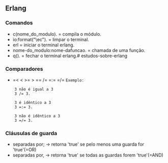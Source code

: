 ## Erlang

### Comandos
- c(nome_do_modulo). = compila o módulo.
- io:format("\ec"). = limpar o terminal.
- erl = iniciar o terminal erlang.
- nome-do_modulo:nome-dafuncao. = chamada de uma função.
- q(). = fechar o terminal erlang.# estudos-sobre-erlang

### Comparadores
- =< < >= >  ==  /= =:= =/=
`Exemplo:`
``` 
    3 não é igual a 3
    3 /= 3.

    3 é idêntico a 3
    3 =:= 3.

    3 não é idêntico a 3
    3 =/= 3.
```

### Cláusulas de guarda
- separadas por; -> retorna 'true' se pelo menos uma guarda for 'true'(=OR)
- separadas por, -> retorna 'true' se todas as guardas forem 'true'(=AND)
